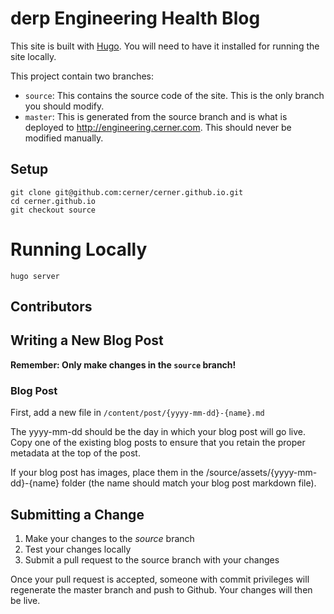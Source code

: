 # derp Engineering Health Blog

This site is built with [Hugo](https://gohugo.io/). You will need to have it installed for running the site locally.

This project contain two branches:

* `source`: This contains the source code of the site. This is the only branch you should modify.
* `master`: This is generated from the source branch and is what is deployed to http://engineering.cerner.com. This should never be modified manually.

## Setup

```
git clone git@github.com:cerner/cerner.github.io.git
cd cerner.github.io
git checkout source
```

# Running Locally

```
hugo server
```

## Contributors

## Writing a New Blog Post

**Remember: Only make changes in the `source` branch!**

### Blog Post

First, add a new file in `/content/post/{yyyy-mm-dd}-{name}.md`

The yyyy-mm-dd should be the day in which your blog post will go live. Copy one of the existing blog posts to ensure that you retain the proper metadata at the top of the post.

If your blog post has images, place them in the /source/assets/{yyyy-mm-dd}-{name} folder (the name should match your blog post markdown file).

## Submitting a Change

1. Make your changes to the *source* branch
2. Test your changes locally
3. Submit a pull request to the source branch with your changes

Once your pull request is accepted, someone with commit privileges will regenerate the master branch and push to Github. Your changes will then be live.
